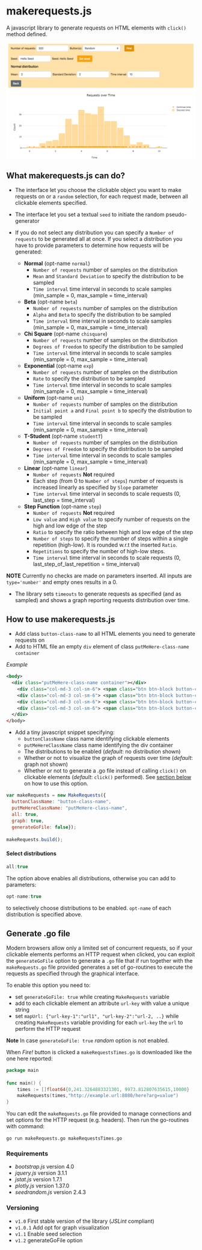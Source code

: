 # makerequests.js
A javascript library to generate requests on HTML elements with ```click()``` method defined. 

![Example UI](/img/makerequests.png)

## What makerequests.js can do? ##

* The interface let you choose the clickable object you want to make requests on or a ```random``` 
selection, for each request made, between all clickable elements specified.  

* The interface let you set a textual ```seed``` to initiate the random pseudo-generator

* If you do not select any distribution you can specify a ```Number of requests``` to be generated all at once.
If you select a distribution you have to provide parameters to determine how requests will be generated:
  * **Normal** (opt-name ```normal```)
    * ```Number of requests``` number of samples on the distribution
    * ```Mean``` and ```Standard Deviation``` to specify the distribution to be sampled
    * ```Time interval``` time interval in seconds to scale samples (min_sample = 0, max_sample = time_interval)
  * **Beta** (opt-name ```beta```)
    * ```Number of requests``` number of samples on the distribution
    * ```Alpha``` and ```Beta``` to specify the distribution to be sampled
    * ```Time interval``` time interval in seconds to scale samples (min_sample = 0, max_sample = time_interval)
  * **Chi Square** (opt-name ```chisquare```)
    * ```Number of requests``` number of samples on the distribution
    * ```Degrees of Freedom``` to specify the distribution to be sampled
    * ```Time interval``` time interval in seconds to scale samples (min_sample = 0, max_sample = time_interval)
  * **Exponential** (opt-name ```exp```)
    * ```Number of requests``` number of samples on the distribution
    * ```Rate``` to specify the distribution to be sampled
    * ```Time interval``` time interval in seconds to scale samples (min_sample = 0, max_sample = time_interval)
  * **Uniform** (opt-name ```uni```)
    * ```Number of requests``` number of samples on the distribution
    * ```Initial point a``` and ```Final point b``` to specify the distribution to be sampled
    * ```Time interval``` time interval in seconds to scale samples (min_sample = 0, max_sample = time_interval)
  * **T-Student** (opt-name ```studentT```)
    * ```Number of requests``` number of samples on the distribution
    * ```Degrees of Freedom``` to specify the distribution to be sampled
    * ```Time interval``` time interval in seconds to scale samples (min_sample = 0, max_sample = time_interval)
  * **Linear** (opt-name ```linear```)
    * ```Number of requests``` **Not** required
    * Each step (from 0 to ```Number of steps```) number of requests is increased linearly as specified by ```Slope``` parameter
    * ```Time interval``` time interval in seconds to scale requests (0, last_step = time_interval)
  * **Step Function** (opt-name ```step```)
    * ```Number of requests``` **Not** required
    * ```Low value``` and ```High value``` to specify number of requests on the high and low edge of the step
    * ```Ratio``` to specify the ratio between high and low edge of the step
    * ```Number of steps``` to specify the number of steps within a single repetition (high-low). It is rounded w.r.t
    the inserted ```Ratio```.
    * ```Repetitions``` to specify the number of high-low steps.
    * ```Time interval``` time interval in seconds to scale requests (0, last_step_of_last_repetition = time_interval)

**NOTE** Currently no checks are made on parameters inserted. All inputs are ```type='number'``` and empty 
ones results in a 0.  

* The library sets ```timeouts``` to generate requests as specified (and as sampled) and shows a graph reporting 
requests distribution over time.

## How to use makerequests.js ##
* Add class ```button-class-name``` to all HTML elements you need to generate requests on
* Add to HTML file an empty ```div``` element of class ```putMeHere-class-name container``` 

*Example*  
```xml
<body>
  <div class="putMeHere-class-name container"></div>
    <div class="col-md-3 col-sm-6"> <span class="btn btn-block button-class-name">Button 1</span></div>
    <div class="col-md-3 col-sm-6"> <span class="btn btn-block button-class-name">Button 2</span></div>
    <div class="col-md-3 col-sm-6"> <span class="btn btn-block button-class-name">Button 3</span></div>
    <div class="col-md-3 col-sm-6"> <span class="btn btn-block button-class-name">Button 4</span></div>
  </div>
</body>
```

* Add a tiny javascript snippet specifying:
  * ```buttonClassName``` class name identifying clickable elements
  * ```putMeHereClassName``` class name identifying the div container
  * The distributions to be enabled (*default*: no distribution shown)
  * Whether or not to visualize the graph of requests over time (*default*: graph not shown)
  * Whether or not to generate a .go file instead of calling ```click()``` on clickable elements (*default*: ```click()``` performed). See [section below](#generate-go-file) on how to use this option.

```javascript
var makeRequests = new MakeRequests({
  buttonClassName: "button-class-name",
  putMeHereClassName: "putMeHere-class-name",
  all: true,
  graph: true,
  generateGoFile: false});
  
makeRequests.build();
```

#### Select distributions ####

```javascript
all:true
``` 
The option above enables all distributions, otherwise you can add to parameters:
```javascript
opt-name:true
```
to selectively choose distributions to be enabled. ```opt-name``` of each distribution is specified above.

## Generate .go file ##

Modern browsers allow only a limited set of concurrent requests, so if your clickable elements performs an HTTP request when clicked, you can exploit the ```generateGoFile``` option to generate a ```.go``` file that if run together with the ```makeRequests.go``` file provided generates a set of go-routines to execute the requests as specified through the graphical interface.

To enable this option you need to:
* set ```generateGoFile: true``` while creating ```MakeRequests``` variable
* add to each clickable element an attribute ```url-key``` with value a unique string 
* set ```mapUrl: {"url-key-1":"url1", "url-key-2":"url-2, ..}``` while creating ```MakeRequests``` variable providing for each ```url-key``` the ```url``` to perform the HTTP request
	  
**Note** In case ```generateGoFile: true``` *random* option is not enabled.

When *Fire!* button is clicked a ```makeRequestsTimes.go``` is downloaded like the one here reported:

```go
package main

func main() {
	times := []float64{0,241.3264883321301, 9973.812807635615,10000}
	makeRequests(times,"http://example.url:8080/here?arg=value")
}
``` 

You can edit the ```makeRequests.go``` file provided to manage connections and set options for the HTTP request (e.g. headers). Then run the go-routines with command:

```go run makeRequests.go makeRequestsTimes.go```

### Requirements ###
* *bootstrap.js* version 4.0  
* *jquery.js* version 3.1.1
* *jstat.js* version 1.7.1
* *plotly.js* version 1.37.0
* *seedrandom.js* version 2.4.3

### Versioning ###
* ```v1.0``` First stable version of the library (*JSLint* compliant)
* ```v1.0.1``` Add opt for graph visualization
* ```v1.1``` Enable seed selection
* ```v1.2``` generateGoFile option
